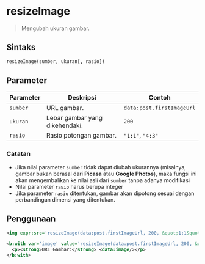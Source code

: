 resizeImage
===========

> Mengubah ukuran gambar.

Sintaks
-------

~~~ .xml
resizeImage(sumber, ukuran[, rasio])
~~~

Parameter
---------

Parameter | Deskripsi                       | Contoh
--------- | ------------------------------- | -------------------------
`sumber`  | URL gambar.                     | `data:post.firstImageUrl`
`ukuran`  | Lebar gambar yang dikehendaki.  | `200`
`rasio`   | Rasio potongan gambar.          | `"1:1"`, `"4:3"`

### Catatan

 - Jika nilai parameter `sumber` tidak dapat diubah ukurannya (misalnya, gambar bukan berasal dari **Picasa** atau **Google Photos**), maka fungsi ini akan mengembalikan ke nilai asli dari `sumber` tanpa adanya modifikasi
 - Nilai parameter `rasio` harus berupa integer
 - Jika parameter `rasio` ditentukan, gambar akan dipotong sesuai dengan perbandingan dimensi yang ditentukan.

Penggunaan
----------

~~~ .xml
<img expr:src='resizeImage(data:post.firstImageUrl, 200, &quot;1:1&quot;)'/>
~~~

~~~ .xml
<b:with var='image' value='resizeImage(data:post.firstImageUrl, 200, &quot;1:1&quot;)'>
  <p><strong>URL Gambar:</strong> <data:image/></p>
</b:with>
~~~